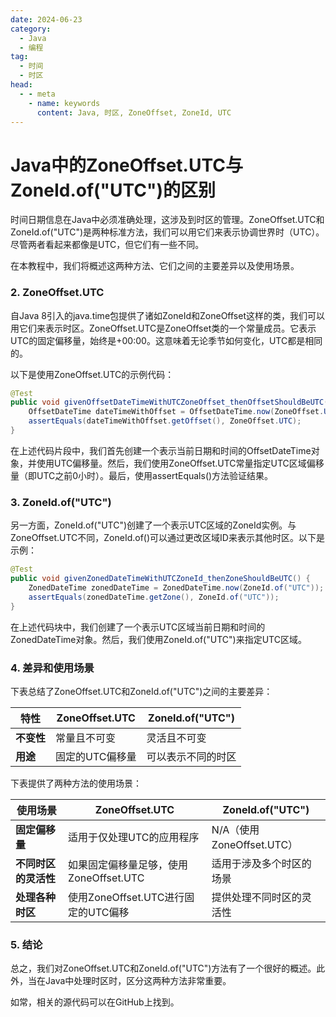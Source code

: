```yaml
---
date: 2024-06-23
category:
  - Java
  - 编程
tag:
  - 时间
  - 时区
head:
  - - meta
    - name: keywords
      content: Java, 时区, ZoneOffset, ZoneId, UTC
---
```

# Java中的ZoneOffset.UTC与ZoneId.of("UTC")的区别

时间日期信息在Java中必须准确处理，这涉及到时区的管理。ZoneOffset.UTC和ZoneId.of("UTC")是两种标准方法，我们可以用它们来表示协调世界时（UTC）。尽管两者看起来都像是UTC，但它们有一些不同。

在本教程中，我们将概述这两种方法、它们之间的主要差异以及使用场景。

### 2. ZoneOffset.UTC
自Java 8引入的java.time包提供了诸如ZoneId和ZoneOffset这样的类，我们可以用它们来表示时区。ZoneOffset.UTC是ZoneOffset类的一个常量成员。它表示UTC的固定偏移量，始终是+00:00。这意味着无论季节如何变化，UTC都是相同的。

以下是使用ZoneOffset.UTC的示例代码：

```java
@Test
public void givenOffsetDateTimeWithUTCZoneOffset_thenOffsetShouldBeUTC() {
    OffsetDateTime dateTimeWithOffset = OffsetDateTime.now(ZoneOffset.UTC);
    assertEquals(dateTimeWithOffset.getOffset(), ZoneOffset.UTC);
}
```

在上述代码片段中，我们首先创建一个表示当前日期和时间的OffsetDateTime对象，并使用UTC偏移量。然后，我们使用ZoneOffset.UTC常量指定UTC区域偏移量（即UTC之前0小时）。最后，使用assertEquals()方法验证结果。

### 3. ZoneId.of("UTC")
另一方面，ZoneId.of("UTC")创建了一个表示UTC区域的ZoneId实例。与ZoneOffset.UTC不同，ZoneId.of()可以通过更改区域ID来表示其他时区。以下是示例：

```java
@Test
public void givenZonedDateTimeWithUTCZoneId_thenZoneShouldBeUTC() {
    ZonedDateTime zonedDateTime = ZonedDateTime.now(ZoneId.of("UTC"));
    assertEquals(zonedDateTime.getZone(), ZoneId.of("UTC"));
}
```

在上述代码块中，我们创建了一个表示UTC区域当前日期和时间的ZonedDateTime对象。然后，我们使用ZoneId.of("UTC")来指定UTC区域。

### 4. 差异和使用场景
下表总结了ZoneOffset.UTC和ZoneId.of("UTC")之间的主要差异：

| 特性 | ZoneOffset.UTC | ZoneId.of("UTC") |
| --- | --- | --- |
| **不变性** | 常量且不可变 | 灵活且不可变 |
| **用途** | 固定的UTC偏移量 | 可以表示不同的时区 |

下表提供了两种方法的使用场景：

| 使用场景 | ZoneOffset.UTC | ZoneId.of("UTC") |
| --- | --- | --- |
| **固定偏移量** | 适用于仅处理UTC的应用程序 | N/A（使用ZoneOffset.UTC） |
| **不同时区的灵活性** | 如果固定偏移量足够，使用ZoneOffset.UTC | 适用于涉及多个时区的场景 |
| **处理各种时区** | 使用ZoneOffset.UTC进行固定的UTC偏移 | 提供处理不同时区的灵活性 |

### 5. 结论
总之，我们对ZoneOffset.UTC和ZoneId.of("UTC")方法有了一个很好的概述。此外，当在Java中处理时区时，区分这两种方法非常重要。

如常，相关的源代码可以在GitHub上找到。